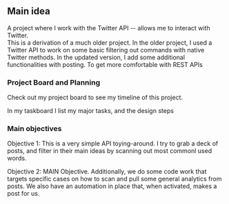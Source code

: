 ## Main idea
A project where I work with the Twitter API -- allows me to interact with Twitter.  
This is a derivation of a much older project. In the older project, I used a Twitter API to work on some basic filtering out
commands with native Twitter methods. 
In the updated version, I add some additional functionalities with posting. To get more comfortable with REST APIs


### Project Board and Planning
Check out my project board to see my timeline of this project. 

In my taskboard I list my major tasks, and the design steps 

### Main objectives

Objective 1: This is a very simple API toying-around. I try to grab a deck of posts, and filter in their main ideas by scanning out most commonl used words. 

Objective 2: MAIN Objective. Additionally, we do some code work that targets specific cases on how to scan and pull some general analytics from posts. We also have an automation in place
that, when activated, makes a post for us. 

